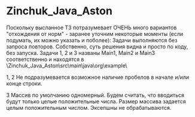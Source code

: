 # Zinchuk_Java_Aston

Поскольку высланное ТЗ потразумевает ОЧЕНЬ много вариантов "отхождения от норм" - заранее уточним некоторые моменты (если подумать, их можно указать и поболее):
Задачи выполняются без запроса повторов. Собственно, суть решения видна и просто по коду, без запуска.
Задачи 1, 2 и 3 названы Main1, Main2 и Main3 соответственно и находятся в \Zinchuk_Java_Aston\src\main\java\org\example\

1, 2 Не подразумевается возможное наличие пробелов в начале и/или конце строки.

3 Массив по умолчанию одномерный. Будем считать, что вводиться будут только целые положительные числа. Размер массива задается целым положительным числом. Эксепшны не обрабатываются.
